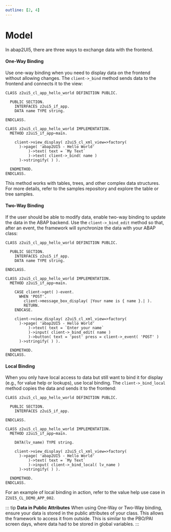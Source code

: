 ```yaml
---
outline: [2, 4]
---
```

# Model

In abap2UI5, there are three ways to exchange data with the frontend.

#### One-Way Binding
Use one-way binding when you need to display data on the frontend without allowing changes. The `client->_bind` method sends data to the frontend and connects it to the view:

```abap
CLASS z2ui5_cl_app_hello_world DEFINITION PUBLIC.

  PUBLIC SECTION.
    INTERFACES z2ui5_if_app.
    DATA name TYPE string.

ENDCLASS.

CLASS z2ui5_cl_app_hello_world IMPLEMENTATION.
  METHOD z2ui5_if_app~main.

    client->view_display( z2ui5_cl_xml_view=>factory(
      )->page( 'abap2UI5 - Hello World'
          )->text( text = `My Text`
          )->text( client->_bind( name )
      )->stringify( ) ).

  ENDMETHOD.
ENDCLASS.
```
This method works with tables, trees, and other complex data structures. For more details, refer to the samples repository and explore the table or tree samples.

#### Two-Way Binding
If the user should be able to modify data, enable two-way binding to update the data in the ABAP backend. Use the `client->_bind_edit` method so that, after an event, the framework will synchronize the data with your ABAP class:

```abap
CLASS z2ui5_cl_app_hello_world DEFINITION PUBLIC.

  PUBLIC SECTION.
    INTERFACES z2ui5_if_app.
    DATA name TYPE string.

ENDCLASS.

CLASS z2ui5_cl_app_hello_world IMPLEMENTATION.
  METHOD z2ui5_if_app~main.

    CASE client->get( )-event.
      WHEN 'POST'.
        client->message_box_display( |Your name is { name }.| ).
        RETURN.
    ENDCASE.

    client->view_display( z2ui5_cl_xml_view=>factory(
      )->page( 'abap2UI5 - Hello World'
          )->text( text = `Enter your name`
          )->input( client->_bind_edit( name )
          )->button( text = 'post' press = client->_event( 'POST' )
      )->stringify( ) ).

  ENDMETHOD.
ENDCLASS.
```

#### Local Binding
When you only have local access to data but still want to bind it for display (e.g., for value help or lookups), use local binding. The `client->_bind_local` method copies the data and sends it to the frontend:

```abap
CLASS z2ui5_cl_app_hello_world DEFINITION PUBLIC.

  PUBLIC SECTION.
    INTERFACES z2ui5_if_app.
    
ENDCLASS.

CLASS z2ui5_cl_app_hello_world IMPLEMENTATION.
  METHOD z2ui5_if_app~main.

    DATA(lv_name) TYPE string.

    client->view_display( z2ui5_cl_xml_view=>factory(
      )->page( 'abap2UI5 - Hello World'
          )->text( text = `My Text`
          )->input( client->_bind_local( lv_name )
      )->stringify( ) ).

  ENDMETHOD.
ENDCLASS.
```
For an example of local binding in action, refer to the value help use case in `Z2UI5_CL_DEMO_APP_002`.

::: tip **Data in Public Attributes**
When using One-Way or Two-Way binding, ensure your data is stored in the public attributes of your class. This allows the framework to access it from outside. This is similar to the PBO/PAI screen days, where data had to be stored in global variables.
:::